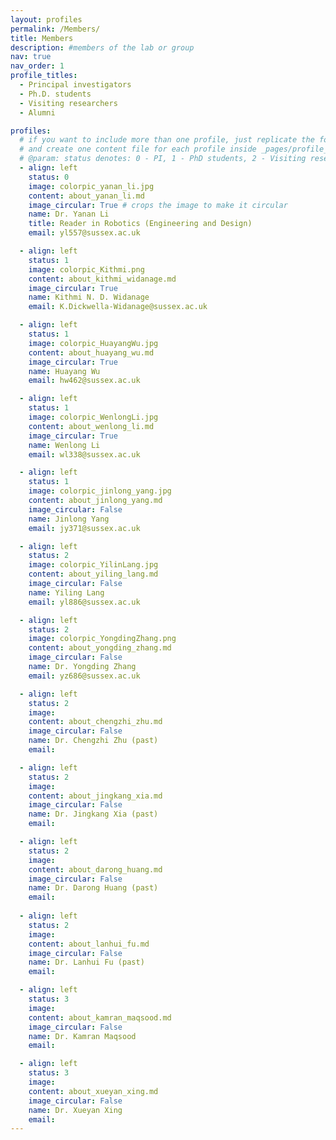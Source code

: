```yaml
---
layout: profiles
permalink: /Members/
title: Members
description: #members of the lab or group
nav: true
nav_order: 1
profile_titles: 
  - Principal investigators
  - Ph.D. students
  - Visiting researchers
  - Alumni

profiles:
  # if you want to include more than one profile, just replicate the following block
  # and create one content file for each profile inside _pages/profile_contents
  # @param: status denotes: 0 - PI, 1 - PhD students, 2 - Visiting researchers (past and present), 3 - Alumni
  - align: left
    status: 0
    image: colorpic_yanan_li.jpg
    content: about_yanan_li.md
    image_circular: True # crops the image to make it circular
    name: Dr. Yanan Li
    title: Reader in Robotics (Engineering and Design)
    email: yl557@sussex.ac.uk

  - align: left
    status: 1
    image: colorpic_Kithmi.png
    content: about_kithmi_widanage.md
    image_circular: True
    name: Kithmi N. D. Widanage
    email: K.Dickwella-Widanage@sussex.ac.uk 

  - align: left
    status: 1
    image: colorpic_HuayangWu.jpg
    content: about_huayang_wu.md
    image_circular: True
    name: Huayang Wu
    email: hw462@sussex.ac.uk 

  - align: left
    status: 1
    image: colorpic_WenlongLi.jpg
    content: about_wenlong_li.md
    image_circular: True
    name: Wenlong Li
    email: wl338@sussex.ac.uk 

  - align: left
    status: 1
    image: colorpic_jinlong_yang.jpg
    content: about_jinlong_yang.md
    image_circular: False
    name: Jinlong Yang
    email: jy371@sussex.ac.uk

  - align: left
    status: 2
    image: colorpic_YilinLang.jpg
    content: about_yiling_lang.md
    image_circular: False
    name: Yiling Lang 
    email: yl886@sussex.ac.uk 

  - align: left
    status: 2
    image: colorpic_YongdingZhang.png
    content: about_yongding_zhang.md
    image_circular: False
    name: Dr. Yongding Zhang 
    email: yz686@sussex.ac.uk

  - align: left
    status: 2
    image: 
    content: about_chengzhi_zhu.md
    image_circular: False
    name: Dr. Chengzhi Zhu (past)
    email: 

  - align: left
    status: 2
    image: 
    content: about_jingkang_xia.md
    image_circular: False
    name: Dr. Jingkang Xia (past)
    email: 

  - align: left
    status: 2
    image: 
    content: about_darong_huang.md
    image_circular: False
    name: Dr. Darong Huang (past)
    email:
    
  - align: left
    status: 2
    image: 
    content: about_lanhui_fu.md
    image_circular: False
    name: Dr. Lanhui Fu (past)
    email:

  - align: left
    status: 3
    image: 
    content: about_kamran_maqsood.md
    image_circular: False
    name: Dr. Kamran Maqsood
    email:

  - align: left
    status: 3
    image: 
    content: about_xueyan_xing.md
    image_circular: False
    name: Dr. Xueyan Xing
    email: 
---
```


